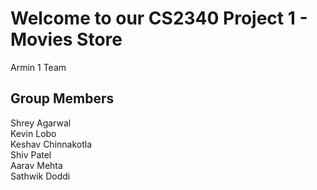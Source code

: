 # Welcome to our CS2340 Project 1 - Movies Store
Armin 1 Team  

## Group Members
Shrey Agarwal  
Kevin Lobo  
Keshav Chinnakotla  
Shiv Patel  
Aarav Mehta  
Sathwik Doddi  